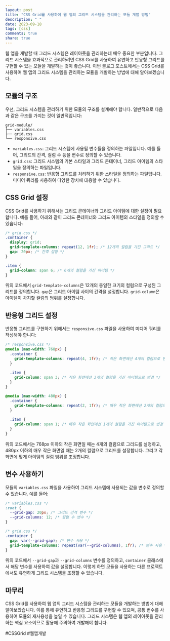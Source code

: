 ```yaml
---
layout: post
title: "CSS Grid를 사용하여 웹 앱의 그리드 시스템을 관리하는 모듈 개발 방법"
description: " "
date: 2023-09-18
tags: [css]
comments: true
share: true
---
```


웹 앱을 개발할 때 그리드 시스템은 레이아웃을 관리하는데 매우 중요한 부분입니다. 그리드 시스템을 효과적으로 관리하려면 CSS Grid를 사용하여 유연하고 반응형 그리드를 구현할 수 있는 모듈을 개발하는 것이 좋습니다. 이번 블로그 포스트에서는 CSS Grid를 사용하여 웹 앱의 그리드 시스템을 관리하는 모듈을 개발하는 방법에 대해 알아보겠습니다.

## 모듈의 구조

우선, 그리드 시스템을 관리하기 위한 모듈의 구조를 설계해야 합니다. 일반적으로 다음과 같은 구조를 가지는 것이 일반적입니다:

```
grid-module/
├── variables.css
├── grid.css
└── responsive.css
```

- `variables.css`: 그리드 시스템에 사용될 변수들을 정의하는 파일입니다. 예를 들어, 그리드의 간격, 컬럼 수 등을 변수로 정의할 수 있습니다.
- `grid.css`: 그리드 시스템의 기본 스타일과 그리드 콘테이너, 그리드 아이템의 스타일을 정의하는 파일입니다.
- `responsive.css`: 반응형 그리드를 처리하기 위한 스타일을 정의하는 파일입니다. 미디어 쿼리를 사용하여 다양한 장치에 대응할 수 있습니다.

## CSS Grid 설정

CSS Grid를 사용하기 위해서는 그리드 콘테이너와 그리드 아이템에 대한 설정이 필요합니다. 예를 들어, 아래와 같이 그리드 콘테이너와 그리드 아이템의 스타일을 정의할 수 있습니다:

```css
/* grid.css */
.container {
  display: grid;
  grid-template-columns: repeat(12, 1fr); /* 12개의 컬럼을 가진 그리드 */
  gap: 20px; /* 간격 설정 */
}

.item {
  grid-column: span 6; /* 6개의 컬럼을 가진 아이템 */
}
```

위의 코드에서 `grid-template-columns`은 12개의 동일한 크기의 컬럼으로 구성된 그리드를 정의합니다. `gap`은 그리드 아이템 사이의 간격을 설정합니다. `grid-column`은 아이템이 차지할 컬럼의 범위를 설정합니다.

## 반응형 그리드 설정

반응형 그리드를 구현하기 위해서는 `responsive.css` 파일을 사용하여 미디어 쿼리를 작성해야 합니다:

```css
/* responsive.css */
@media (max-width: 768px) {
  .container {
    grid-template-columns: repeat(4, 1fr); /* 작은 화면에선 4개의 컬럼으로 변경 */
  }
  
  .item {
    grid-column: span 3; /* 작은 화면에선 3개의 컬럼을 가진 아이템으로 변경 */
  }
}

@media (max-width: 480px) {
  .container {
    grid-template-columns: repeat(2, 1fr); /* 매우 작은 화면에선 2개의 컬럼으로 변경 */
  }
  
  .item {
    grid-column: span 1; /* 매우 작은 화면에선 1개의 컬럼을 가진 아이템으로 변경 */
  }
}
```

위의 코드에서는 768px 이하의 작은 화면일 때는 4개의 컬럼으로 그리드를 설정하고, 480px 이하의 매우 작은 화면일 때는 2개의 컬럼으로 그리드를 설정합니다. 그리고 각 화면에 맞게 아이템의 컬럼 범위를 조정합니다.

## 변수 사용하기

모듈의 `variables.css` 파일을 사용하여 그리드 시스템에 사용되는 값을 변수로 정의할 수 있습니다. 예를 들어:

```css
/* variables.css */
:root {
  --grid-gap: 20px; /* 그리드 간격 변수 */
  --grid-columns: 12; /* 컬럼 수 변수 */
}

/* grid.css */
.container {
  gap: var(--grid-gap); /* 변수 사용 */
  grid-template-columns: repeat(var(--grid-columns), 1fr); /* 변수 사용 */
}
```

위의 코드에서 `--grid-gap`과 `--grid-columns` 변수를 정의하고, `container` 클래스에서 해당 변수를 사용하여 값을 설정합니다. 이렇게 하면 모듈을 사용하는 다른 프로젝트에서도 유연하게 그리드 시스템을 조정할 수 있습니다.

## 마무리

CSS Grid를 사용하여 웹 앱의 그리드 시스템을 관리하는 모듈을 개발하는 방법에 대해 알아보았습니다. 이를 통해 유연하고 반응형 그리드를 구현할 수 있으며, 공통 변수를 사용하여 모듈의 재사용성을 높일 수 있습니다. 그리드 시스템은 웹 앱의 레이아웃을 관리하는 핵심 요소이므로 활용에 주의하여 개발해야 합니다.

#CSSGrid #웹앱개발